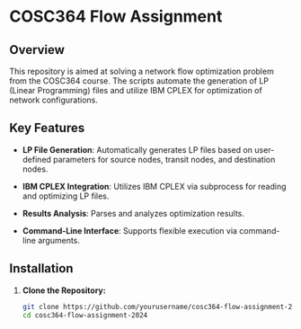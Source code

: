 # COSC364 Flow Assignment

## Overview

This repository is aimed at solving a network flow optimization problem from the COSC364 course. The scripts automate the generation of LP (Linear Programming) files and utilize IBM CPLEX for optimization of network configurations.

## Key Features
- **LP File Generation**: Automatically generates LP files based on user-defined parameters for source nodes, transit nodes, and destination nodes.
  
- **IBM CPLEX Integration**: Utilizes IBM CPLEX via subprocess for reading and optimizing LP files.

- **Results Analysis**: Parses and analyzes optimization results.

- **Command-Line Interface**: Supports flexible execution via command-line arguments.

## Installation

1. **Clone the Repository:**

   ```bash
   git clone https://github.com/yourusername/cosc364-flow-assignment-2024.git
   cd cosc364-flow-assignment-2024

